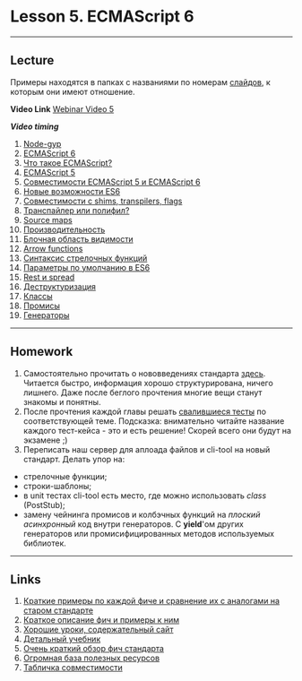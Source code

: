 # Lesson 5. ECMAScript 6

----
## Lecture

Примеры находятся в папках c названиями по номерам [слайдов](https://goo.gl/o8EP24), к которым они имеют отношение.

**Video Link** [Webinar Video 5](https://youtu.be/VzdSaYp5a4Q)

***Video timing***

1.	 [Node-gyp](https://youtu.be/VzdSaYp5a4Q#t=30m10s) 
2.	[ECMAScript 6]( https://youtu.be/VzdSaYp5a4Q#t=34m56s) 
3.	[Что такое ECMAScript?]( https://youtu.be/VzdSaYp5a4Q#t=40m15s) 
4.	[ECMAScript 5]( https:/youtu.be/VzdSaYp5a4Q#t=40m50s) 
5.	[Совместимости ECMAScript 5 и ECMAScript 6]( https:/youtu.be/VzdSaYp5a4Q#t=41m16s) 
6.	[Новые возможности ES6]( https:/youtu.be/VzdSaYp5a4Q#t=45m12s) 
7.	[Совместимости c shims, transpilers, flags]( https:/youtu.be/VzdSaYp5a4Q#t=46m18s) 
8.	[Транспайлер или полифил?]( https:/youtu.be/VzdSaYp5a4Q#t=47m08s) 
9.	[Source maps]( https:/youtu.be/VzdSaYp5a4Q#t=48m55s) 
10.	[Производительность]( https:/youtu.be/VzdSaYp5a4Q#t=53m31s) 
11.	[Блочная область видимости]( https:/youtu.be/VzdSaYp5a4Q#t=54m41s) 
12.	[Arrow functions]( https://youtu.be/VzdSaYp5a4Q?t=4826) 
13.	[Синтаксис стрелочных функций]( https://youtu.be/VzdSaYp5a4Q?t=4899) 
14.	[Параметры по умолчанию в ES6]( https://youtu.be/VzdSaYp5a4Q?t=5451) 
15.	[Rest и spread]( https://youtu.be/VzdSaYp5a4Q?t=5676) 
16.	[Деструктуризация]( https://youtu.be/VzdSaYp5a4Q?t=6311) 
17.	[Классы]( https://youtu.be/VzdSaYp5a4Q?t=6912) 
18.	[Промисы]( https://youtu.be/VzdSaYp5a4Q?t=7510) 
19.	[Генераторы]( https://youtu.be/VzdSaYp5a4Q?t=8265)

----
## Homework

1. Самостоятельно прочитать о нововведениях стандарта [здесь](https://learn.javascript.ru/es-modern). Читается быстро, информация хорошо структурирована, ничего лишнего. Даже после беглого прочтения многие вещи станут знакомы и понятны.
2. После прочтения каждой главы решать [свалившиеся тесты](http://es6katas.org/) по соответствующей теме. Подсказка: внимательно читайте название каждого тест-кейса - это и есть решение! Скорей всего они будут на экзамене ;)
3. Переписать наш сервер для аплоада файлов и cli-tool на новый стандарт. Делать упор на:
 - стрелочные функции;
 - строки-шаблоны;
 - в unit тестах cli-tool есть место, где можно использовать *class* (PostStub);
 - замену чейнинга промисов и колбэчных функций на *плоский асинхронный* код внутри генераторов. С **yield**'ом других генераторов или промисифицированных методов используемых библиотек.

----
## Links

1. [Краткие примеры по каждой фиче и сравнение их с аналогами на старом стандарте](http://es6-features.org/)
2. [Краткое описание фич и примеры к ним](https://github.com/lukehoban/es6features)
3. [Хорошие уроки, содержательный сайт](https://egghead.io/courses/learn-es6-ecmascript-2015)
4. [Детальный учебник](http://exploringjs.com/es6/)
5. [Очень краткий обзор фич стандарта](http://css-live.ru/articles/obzor-es6-v-350-punktax.html)
6. [Огромная база полезных ресурсов](https://github.com/ericdouglas/ES6-Learning)
7. [Табличка совместимости](https://kangax.github.io/compat-table/es6/)
